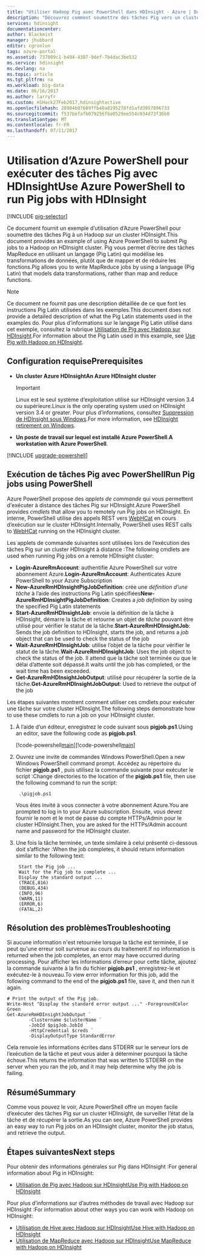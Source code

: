 ```yaml
---
title: "Utiliser Hadoop Pig avec PowerShell dans HDInsight - Azure | Documents Microsoft"
description: "Découvrez comment soumettre des tâches Pig vers un cluster Hadoop sur HDInsight à l’aide d’Azure Powershell."
services: hdinsight
documentationcenter: 
author: Blackmist
manager: jhubbard
editor: cgronlun
tags: azure-portal
ms.assetid: 737089c1-b494-4387-9def-7b4dac3be532
ms.service: hdinsight
ms.devlang: na
ms.topic: article
ms.tgt_pltfrm: na
ms.workload: big-data
ms.date: 06/16/2017
ms.author: larryfr
ms.custom: H1Hack27Feb2017,hdinsightactive
ms.openlocfilehash: 28904b07609ffb40a8195278fd1afd3957896733
ms.sourcegitcommit: f537befafb079256fba0529ee554c034d73f36b0
ms.translationtype: MT
ms.contentlocale: fr-FR
ms.lasthandoff: 07/11/2017
---
```

# <a name="use-azure-powershell-to-run-pig-jobs-with-hdinsight"></a><span data-ttu-id="aaf4d-103">Utilisation d’Azure PowerShell pour exécuter des tâches Pig avec HDInsight</span><span class="sxs-lookup"><span data-stu-id="aaf4d-103">Use Azure PowerShell to run Pig jobs with HDInsight</span></span>

[!INCLUDE [pig-selector](../../includes/hdinsight-selector-use-pig.md)]

<span data-ttu-id="aaf4d-104">Ce document fournit un exemple d’utilisation d’Azure PowerShell pour soumettre des tâches Pig à un Hadoop sur un cluster HDInsight.</span><span class="sxs-lookup"><span data-stu-id="aaf4d-104">This document provides an example of using Azure PowerShell to submit Pig jobs to a Hadoop on HDInsight cluster.</span></span> <span data-ttu-id="aaf4d-105">Pig vous permet d’écrire des tâches MapReduce en utilisant un langage (Pig Latin) qui modélise les transformations de données, plutôt que de mapper et de réduire les fonctions.</span><span class="sxs-lookup"><span data-stu-id="aaf4d-105">Pig allows you to write MapReduce jobs by using a language (Pig Latin) that models data transformations, rather than map and reduce functions.</span></span>

> [!NOTE]
> <span data-ttu-id="aaf4d-106">Ce document ne fournit pas une description détaillée de ce que font les instructions Pig Latin utilisées dans les exemples.</span><span class="sxs-lookup"><span data-stu-id="aaf4d-106">This document does not provide a detailed description of what the Pig Latin statements used in the examples do.</span></span> <span data-ttu-id="aaf4d-107">Pour plus d’informations sur le langage Pig Latin utilisé dans cet exemple, consultez la rubrique [Utilisation de Pig avec Hadoop sur HDInsight](hdinsight-use-pig.md).</span><span class="sxs-lookup"><span data-stu-id="aaf4d-107">For information about the Pig Latin used in this example, see [Use Pig with Hadoop on HDInsight](hdinsight-use-pig.md).</span></span>

## <span data-ttu-id="aaf4d-108"><a id="prereq"></a>Configuration requise</span><span class="sxs-lookup"><span data-stu-id="aaf4d-108"><a id="prereq"></a>Prerequisites</span></span>

* <span data-ttu-id="aaf4d-109">**Un cluster Azure HDInsight**</span><span class="sxs-lookup"><span data-stu-id="aaf4d-109">**An Azure HDInsight cluster**</span></span>

  > [!IMPORTANT]
  > <span data-ttu-id="aaf4d-110">Linux est le seul système d’exploitation utilisé sur HDInsight version 3.4 ou supérieure.</span><span class="sxs-lookup"><span data-stu-id="aaf4d-110">Linux is the only operating system used on HDInsight version 3.4 or greater.</span></span> <span data-ttu-id="aaf4d-111">Pour plus d’informations, consultez [Suppression de HDInsight sous Windows](hdinsight-component-versioning.md#hdinsight-windows-retirement).</span><span class="sxs-lookup"><span data-stu-id="aaf4d-111">For more information, see [HDInsight retirement on Windows](hdinsight-component-versioning.md#hdinsight-windows-retirement).</span></span>

* <span data-ttu-id="aaf4d-112">**Un poste de travail sur lequel est installé Azure PowerShell**.</span><span class="sxs-lookup"><span data-stu-id="aaf4d-112">**A workstation with Azure PowerShell**.</span></span>

[!INCLUDE [upgrade-powershell](../../includes/hdinsight-use-latest-powershell.md)]

## <span data-ttu-id="aaf4d-113"><a id="powershell"></a>Exécution de tâches Pig avec PowerShell</span><span class="sxs-lookup"><span data-stu-id="aaf4d-113"><a id="powershell"></a>Run Pig jobs using PowerShell</span></span>

<span data-ttu-id="aaf4d-114">Azure PowerShell propose des *applets de commande* qui vous permettent d'exécuter à distance des tâches Pig sur HDInsight.</span><span class="sxs-lookup"><span data-stu-id="aaf4d-114">Azure PowerShell provides *cmdlets* that allow you to remotely run Pig jobs on HDInsight.</span></span> <span data-ttu-id="aaf4d-115">En interne, PowerShell utilise des appels REST vers [WebHCat](https://cwiki.apache.org/confluence/display/Hive/WebHCat) en cours d’exécution sur le cluster HDInsight.</span><span class="sxs-lookup"><span data-stu-id="aaf4d-115">Internally, PowerShell uses REST calls to [WebHCat](https://cwiki.apache.org/confluence/display/Hive/WebHCat) running on the HDInsight cluster.</span></span>

<span data-ttu-id="aaf4d-116">Les applets de commande suivantes sont utilisées lors de l’exécution des tâches Pig sur un cluster HDInsight à distance :</span><span class="sxs-lookup"><span data-stu-id="aaf4d-116">The following cmdlets are used when running Pig jobs on a remote HDInsight cluster:</span></span>

* <span data-ttu-id="aaf4d-117">**Login-AzureRmAccount**: authentifie Azure PowerShell sur votre abonnement Azure.</span><span class="sxs-lookup"><span data-stu-id="aaf4d-117">**Login-AzureRmAccount**: Authenticates Azure PowerShell to your Azure Subscription</span></span>
* <span data-ttu-id="aaf4d-118">**New-AzureRmHDInsightPigJobDefinition**: crée une *définition d’une tâche* à l’aide des instructions Pig Latin spécifiées</span><span class="sxs-lookup"><span data-stu-id="aaf4d-118">**New-AzureRmHDInsightPigJobDefinition**: Creates a *job definition* by using the specified Pig Latin statements</span></span>
* <span data-ttu-id="aaf4d-119">**Start-AzureRmHDInsightJob**: envoie la définition de la tâche à HDInsight, démarre la tâche et retourne un objet de *tâche* pouvant être utilisé pour vérifier le statut de la tâche.</span><span class="sxs-lookup"><span data-stu-id="aaf4d-119">**Start-AzureRmHDInsightJob**: Sends the job definition to HDInsight, starts the job, and returns a *job* object that can be used to check the status of the job</span></span>
* <span data-ttu-id="aaf4d-120">**Wait-AzureRmHDInsightJob**: utilise l’objet de la tâche pour vérifier le statut de la tâche.</span><span class="sxs-lookup"><span data-stu-id="aaf4d-120">**Wait-AzureRmHDInsightJob**: Uses the job object to check the status of the job.</span></span> <span data-ttu-id="aaf4d-121">Il attend que la tâche soit terminée ou que le délai d’attente soit dépassé.</span><span class="sxs-lookup"><span data-stu-id="aaf4d-121">It waits until the job has completed, or the wait time has been exceeded.</span></span>
* <span data-ttu-id="aaf4d-122">**Get-AzureRmHDInsightJobOutput**: utilisé pour récupérer la sortie de la tâche.</span><span class="sxs-lookup"><span data-stu-id="aaf4d-122">**Get-AzureRmHDInsightJobOutput**: Used to retrieve the output of the job</span></span>

<span data-ttu-id="aaf4d-123">Les étapes suivantes montrent comment utiliser ces cmdlets pour exécuter une tâche sur votre cluster HDInsight.</span><span class="sxs-lookup"><span data-stu-id="aaf4d-123">The following steps demonstrate how to use these cmdlets to run a job on your HDInsight cluster.</span></span>

1. <span data-ttu-id="aaf4d-124">À l’aide d’un éditeur, enregistrez le code suivant sous **pigjob.ps1**.</span><span class="sxs-lookup"><span data-stu-id="aaf4d-124">Using an editor, save the following code as **pigjob.ps1**.</span></span>

    <span data-ttu-id="aaf4d-125">[!code-powershell[main](../../powershell_scripts/hdinsight/use-pig/use-pig.ps1?range=5-51)]</span><span class="sxs-lookup"><span data-stu-id="aaf4d-125">[!code-powershell[main](../../powershell_scripts/hdinsight/use-pig/use-pig.ps1?range=5-51)]</span></span>

1. <span data-ttu-id="aaf4d-126">Ouvrez une invite de commandes Windows PowerShell.</span><span class="sxs-lookup"><span data-stu-id="aaf4d-126">Open a new Windows PowerShell command prompt.</span></span> <span data-ttu-id="aaf4d-127">Accédez au répertoire du fichier **pigjob.ps1** , puis utilisez la commande suivante pour exécuter le script :</span><span class="sxs-lookup"><span data-stu-id="aaf4d-127">Change directories to the location of the **pigjob.ps1** file, then use the following command to run the script:</span></span>

        .\pigjob.ps1

    <span data-ttu-id="aaf4d-128">Vous êtes invité à vous connecter à votre abonnement Azure.</span><span class="sxs-lookup"><span data-stu-id="aaf4d-128">You are prompted to log in to your Azure subscription.</span></span> <span data-ttu-id="aaf4d-129">Ensuite, vous devez fournir le nom et le mot de passe du compte HTTPs/Admin pour le cluster HDInsight.</span><span class="sxs-lookup"><span data-stu-id="aaf4d-129">Then, you are asked for the HTTPs/Admin account name and password for the HDInsight cluster.</span></span>

2. <span data-ttu-id="aaf4d-130">Une fois la tâche terminée, un texte similaire à celui présenté ci-dessous doit s’afficher :</span><span class="sxs-lookup"><span data-stu-id="aaf4d-130">When the job completes, it should return information similar to the following text:</span></span>

        Start the Pig job ...
        Wait for the Pig job to complete ...
        Display the standard output ...
        (TRACE,816)
        (DEBUG,434)
        (INFO,96)
        (WARN,11)
        (ERROR,6)
        (FATAL,2)

## <span data-ttu-id="aaf4d-131"><a id="troubleshooting"></a>Résolution des problèmes</span><span class="sxs-lookup"><span data-stu-id="aaf4d-131"><a id="troubleshooting"></a>Troubleshooting</span></span>

<span data-ttu-id="aaf4d-132">Si aucune information n'est retournée lorsque la tâche est terminée, il se peut qu'une erreur soit survenue au cours du traitement.</span><span class="sxs-lookup"><span data-stu-id="aaf4d-132">If no information is returned when the job completes, an error may have occurred during processing.</span></span> <span data-ttu-id="aaf4d-133">Pour afficher les informations d’erreur pour cette tâche, ajoutez la commande suivante à la fin du fichier **pigjob.ps1** , enregistrez-le et exécutez-le à nouveau.</span><span class="sxs-lookup"><span data-stu-id="aaf4d-133">To view error information for this job, add the following command to the end of the **pigjob.ps1** file, save it, and then run it again.</span></span>

    # Print the output of the Pig job.
    Write-Host "Display the standard error output ..." -ForegroundColor Green
    Get-AzureRmHDInsightJobOutput `
            -Clustername $clusterName `
            -JobId $pigJob.JobId `
            -HttpCredential $creds `
            -DisplayOutputType StandardError

<span data-ttu-id="aaf4d-134">Cela renvoie les informations écrites dans STDERR sur le serveur lors de l’exécution de la tâche et peut vous aider à déterminer pourquoi la tâche échoue.</span><span class="sxs-lookup"><span data-stu-id="aaf4d-134">This returns the information that was written to STDERR on the server when you ran the job, and it may help determine why the job is failing.</span></span>

## <span data-ttu-id="aaf4d-135"><a id="summary"></a>Résumé</span><span class="sxs-lookup"><span data-stu-id="aaf4d-135"><a id="summary"></a>Summary</span></span>
<span data-ttu-id="aaf4d-136">Comme vous pouvez le voir, Azure PowerShell offre un moyen facile d’exécuter des tâches Pig sur un cluster HDInsight, de surveiller l’état de la tâche et de récupérer la sortie.</span><span class="sxs-lookup"><span data-stu-id="aaf4d-136">As you can see, Azure PowerShell provides an easy way to run Pig jobs on an HDInsight cluster, monitor the job status, and retrieve the output.</span></span>

## <span data-ttu-id="aaf4d-137"><a id="nextsteps"></a>Étapes suivantes</span><span class="sxs-lookup"><span data-stu-id="aaf4d-137"><a id="nextsteps"></a>Next steps</span></span>
<span data-ttu-id="aaf4d-138">Pour obtenir des informations générales sur Pig dans HDInsight :</span><span class="sxs-lookup"><span data-stu-id="aaf4d-138">For general information about Pig in HDInsight:</span></span>

* [<span data-ttu-id="aaf4d-139">Utilisation de Pig avec Hadoop sur HDInsight</span><span class="sxs-lookup"><span data-stu-id="aaf4d-139">Use Pig with Hadoop on HDInsight</span></span>](hdinsight-use-pig.md)

<span data-ttu-id="aaf4d-140">Pour plus d’informations sur d’autres méthodes de travail avec Hadoop sur HDInsight :</span><span class="sxs-lookup"><span data-stu-id="aaf4d-140">For information about other ways you can work with Hadoop on HDInsight:</span></span>

* [<span data-ttu-id="aaf4d-141">Utilisation de Hive avec Hadoop sur HDInsight</span><span class="sxs-lookup"><span data-stu-id="aaf4d-141">Use Hive with Hadoop on HDInsight</span></span>](hdinsight-use-hive.md)
* [<span data-ttu-id="aaf4d-142">Utilisation de MapReduce avec Hadoop sur HDInsight</span><span class="sxs-lookup"><span data-stu-id="aaf4d-142">Use MapReduce with Hadoop on HDInsight</span></span>](hdinsight-use-mapreduce.md)
